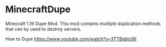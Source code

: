 # MinecraftDupe
Minecraft 1.19 Dupe Mod.
This mod contains multiple duplication methods that can by used to destroy servers.

How to Dupe
https://www.youtube.com/watch?v=3TTBsbtcI8I
